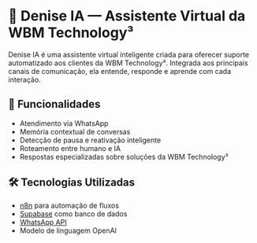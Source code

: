 # 🤖 Denise IA — Assistente Virtual da WBM Technology³

Denise IA é uma assistente virtual inteligente criada para oferecer suporte automatizado aos clientes da WBM Technology³. Integrada aos principais canais de comunicação, ela entende, responde e aprende com cada interação.

## 🚀 Funcionalidades

- Atendimento via WhatsApp
- Memória contextual de conversas
- Detecção de pausa e reativação inteligente
- Roteamento entre humano e IA
- Respostas especializadas sobre soluções da WBM Technology³

## 🛠️ Tecnologias Utilizadas

- [n8n](https://n8n.io/) para automação de fluxos
- [Supabase](https://supabase.com/) como banco de dados
- [WhatsApp API]([https://mega-api-painel.app.br/])
- Modelo de linguagem OpenAI



